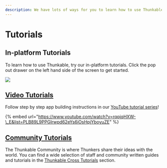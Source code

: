 ```yaml
---
description: We have lots of ways for you to learn how to use Thunkable.
---
```


# Tutorials

## In-platform Tutorials

To learn how to use Thunkable, try our in-platform tutorials. Click the pop out drawer on the left hand side of the screen to get started.

![](../.gitbook/assets/thunkable-docs-exhibits-37%20%281%29.png)

## [Video Tutorials](https://www.youtube.com/watch?v=YrONgW8udmM&list=PLB89L9PPGIrwpd62eYs6iOsHpjYboyuZE)

Follow step by step app building instructions in our [YouTube tutorial series](https://www.youtube.com/watch?v=rqpjqHXW-_E&list=PLB89L9PPGIrwpd62eYs6iOsHpjYboyuZE)!

{% embed url="https://www.youtube.com/watch?v=rqpjqHXW-\_E&list=PLB89L9PPGIrwpd62eYs6iOsHpjYboyuZE" %}

## [Community Tutorials](https://community.thunkable.com/c/thunkable-cross-tutorials)

The Thunkable Community is where Thunkers share their ideas with the world. You can find a wide selection of staff and community written guides and tutorials in the [Thunkable Cross Tutorials](https://community.thunkable.com/c/thunkable-cross-tutorials) section.

